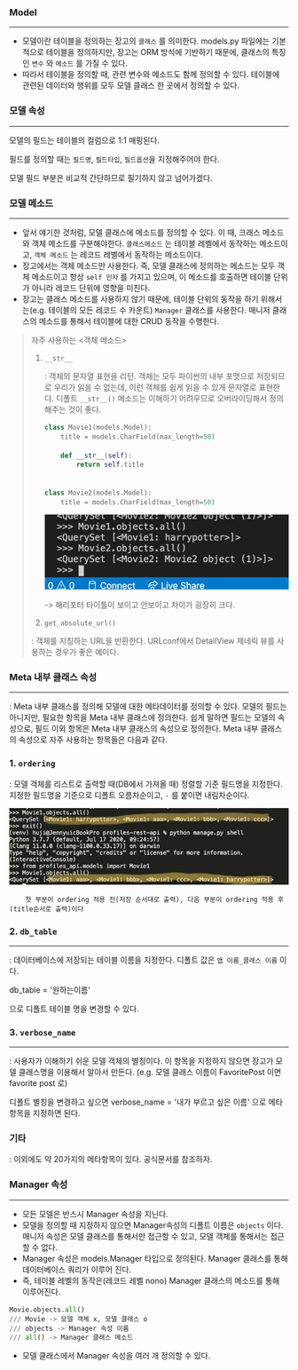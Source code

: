 ### Model

---

- 모델이란 테이블을 정의하는 장고의 `클래스` 를 의미한다. models.py 파일에는 기본적으로 테이블을 정의하지만, 장고는 ORM 방식에 기반하기 때문에, 클래스의 특징인 `변수` 와 `메소드` 를 가질 수 있다. 
- 따라서 테이블을 정의할 때, 관련 변수와 메소드도 함께 정의할 수 있다. 테이블에 관련된 데이터와 행위를 모두 모델 클래스 한 곳에서 정의할 수 있다.



### 모델 속성

---

모델의 필드는 테이블의 컬럼으로 1:1 매핑된다.

필드를 정의할 때는 `필드명`,  `필드타입`,  `필드옵션`을 지정해주어야 한다.

모델 필드 부분은 비교적 간단하므로 필기하지 않고 넘어가겠다.



### 모델 메소드

---

- 앞서 얘기한 것처럼, 모델 클래스에 메소드를 정의할 수 있다. 이 때, 크래스 메소드와 객체 메소드를 구분해야한다. `클래스메소드` 는 테이블 레벨에서 동작하는 메소드이고, `객체 메소드` 는 레코드 레벨에서 동작하는 메소드이다.
-  장고에서는 객체 메소드만 사용한다. 즉, 모델 클래스에 정의하는 메소드는 모두 객체 메소드이고 항상 `self 인자` 를  가지고 있으며, 이 메소드를 호출하면 테이블 단위가 아니라 레코드 단위에 영향을 미친다. 
- 장고는 클래스 메소드를 사용하지 않기 때문에, 테이블 단위의 동작을 하기 위해서는(e.g. 테이블의 모든 레코드 수 카운트) `Manager` 클래스를 사용한다. 매니저 클래스의 메소드를 통해서 테이블에 대한 CRUD 동작을 수행한다. 



> 자주 사용하는 <객체 메소드>
>
> 1. `__str__` 
>
>    : 객체의 문자열 표현을 리턴. 객체는 모두 파이썬의 내부 포맷으로 저장되므로 우리가 읽을 수 없는데, 이런 객체를 쉽게 읽을 수 있게 문자열로 표현한다. 디폴트 `__str__()` 메소드는 이해하기 어려우므로 오버라이딩해서 정의해주는 것이 좋다.
>
>    ```python
>    class Movie1(models.Model):
>        title = models.CharField(max_length=50)
>    
>        def __str__(self):
>            return self.title
>    
>    
>    class Movie2(models.Model):
>        title = models.CharField(max_length=50)
>    ```
>
>    ![](Model.assets/str_method.png)
>
>    -> 해리포터 타이틀이 보이고 안보이고 차이가 굉장히 크다.
>
>    
>
> 2.  `get_absolute_url()` 
>
>    : 객체를 지칭하는 URL을 반환한다. URLconf에서 DetailView 제네릭 뷰를 사용하는 경우가 좋은 예이다.
>
> 





### Meta 내부 클래스 속성

---

: Meta 내부 클래스를 정의해 모델에 대한 메타데이터를 정의할 수 있다. 모델의 필드는 아니지만, 필요한 항목을 Meta 내부 클래스에 정의한다. 쉽게 말하면 필드는 모델의 속성으로, 필드 이외 항목은 Meta 내부 클래스의 속성으로 정의한다. Meta 내부 클래스의 속성으로 자주 사용하는 항목들은 다음과 같다.



### 1. `ordering`

: 모델 객체를 리스트로 출력할 때(DB에서 가져올 때) 정렬할 기준 필드명을 지정한다. 지정한 필드명을 기준으로 디폴트 오름차순이고, `-` 를 붙이면 내림차순이다. 

![ordering](Model.assets/ordering.jpg)

 		첫 부분이 ordering 적용 전(저장 순서대로 출력), 다음 부분이 ordering 적용 후(title순서로 출력)이다



### 2. `db_table`

---

: 데이터베이스에 저장되는 테이블 이름을 지정한다. 디폴트 값은 `앱 이름_클래스 이름` 이다.

db_table = '원하는이름' 

으로 디폴트 테이블 명을 변경할 수 있다. 

### 3. `verbose_name`

---

: 사용자가 이해하기 쉬운 모델 객체의 별칭이다. 이 항목을 지정하지 않으면 장고가 모델 클래스명을 이용해서 알아서 만든다. (e.g. 모델 클래스 이름이 FavoritePost 이면 favorite post 로)

디폴트 별칭을 변경하고 싶으면 verbose_name = '내가 부르고 싶은 이름' 으로 메타 항목을 지정하면 된다.

### 기타

: 이외에도 약 20가지의 메타항목이 있다. 공식문서를 참조하자.





### Manager 속성

---

- 모든 모델은 반스시 Manager 속성을 지닌다. 
- 모델을 정의할 때 지정하지 않으면 Manager속성의 디폴트 이름은 `objects` 이다. 매니저 속성은 모델 클래스를 통해서만 접근할 수 있고, 모델 객체를 통해서는 접근할 수 없다.
- Manager 속성은 models.Manager 타입으로 정의된다. Manager 클래스를 통해 데이터베이스 쿼리가 이루어 진다.
- 즉, 테이블 레벨의 동작은(레코드 레벨 nono) Manager 클래스의 메소드를 통해 이루어진다.

```python
Movie.objects.all()
/// Movie -> 모델 객체 x, 모델 클래스 o
/// objects -> Manager 속성 이름
/// all() -> Manager 클래스 메소드
```

- 모델 클래스에서 Manager 속성을 여러 개 정의할 수 있다.





